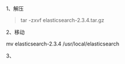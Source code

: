 1、解压

> tar -zxvf elasticsearch-2.3.4.tar.gz

2、移动

mv elasticsearch-2.3.4 /usr/local/elasticsearch

3、

